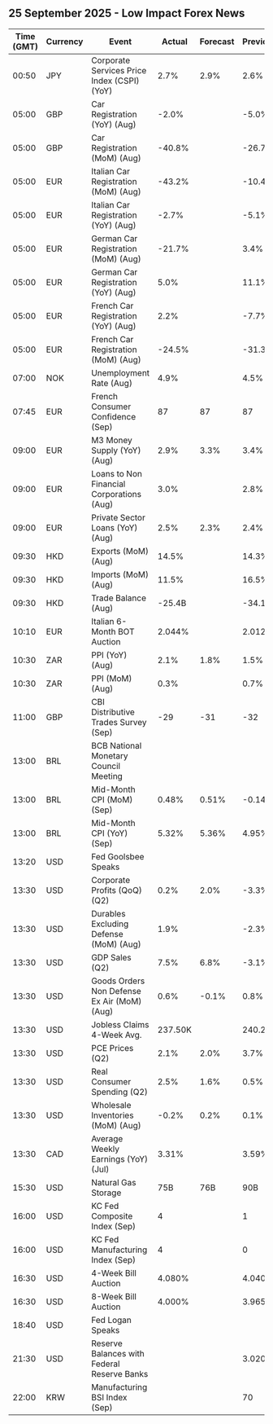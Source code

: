 ## 25 September 2025 - Low Impact Forex News

| Time (GMT) | Currency | Event | Actual | Forecast | Previous |
|------|----------|-------|--------|----------|----------|
| 00:50 | JPY | Corporate Services Price Index (CSPI) (YoY) | 2.7% | 2.9% | 2.6% |
| 05:00 | GBP | Car Registration (YoY) (Aug) | -2.0% |  | -5.0% |
| 05:00 | GBP | Car Registration (MoM) (Aug) | -40.8% |  | -26.7% |
| 05:00 | EUR | Italian Car Registration (MoM) (Aug) | -43.2% |  | -10.4% |
| 05:00 | EUR | Italian Car Registration (YoY) (Aug) | -2.7% |  | -5.1% |
| 05:00 | EUR | German Car Registration (MoM) (Aug) | -21.7% |  | 3.4% |
| 05:00 | EUR | German Car Registration (YoY) (Aug) | 5.0% |  | 11.1% |
| 05:00 | EUR | French Car Registration (YoY) (Aug) | 2.2% |  | -7.7% |
| 05:00 | EUR | French Car Registration (MoM) (Aug) | -24.5% |  | -31.3% |
| 07:00 | NOK | Unemployment Rate (Aug) | 4.9% |  | 4.5% |
| 07:45 | EUR | French Consumer Confidence (Sep) | 87 | 87 | 87 |
| 09:00 | EUR | M3 Money Supply (YoY) (Aug) | 2.9% | 3.3% | 3.4% |
| 09:00 | EUR | Loans to Non Financial Corporations (Aug) | 3.0% |  | 2.8% |
| 09:00 | EUR | Private Sector Loans (YoY) (Aug) | 2.5% | 2.3% | 2.4% |
| 09:30 | HKD | Exports (MoM) (Aug) | 14.5% |  | 14.3% |
| 09:30 | HKD | Imports (MoM) (Aug) | 11.5% |  | 16.5% |
| 09:30 | HKD | Trade Balance (Aug) | -25.4B |  | -34.1B |
| 10:10 | EUR | Italian 6-Month BOT Auction | 2.044% |  | 2.012% |
| 10:30 | ZAR | PPI (YoY) (Aug) | 2.1% | 1.8% | 1.5% |
| 10:30 | ZAR | PPI (MoM) (Aug) | 0.3% |  | 0.7% |
| 11:00 | GBP | CBI Distributive Trades Survey (Sep) | -29 | -31 | -32 |
| 13:00 | BRL | BCB National Monetary Council Meeting |  |  |  |
| 13:00 | BRL | Mid-Month CPI (MoM) (Sep) | 0.48% | 0.51% | -0.14% |
| 13:00 | BRL | Mid-Month CPI (YoY) (Sep) | 5.32% | 5.36% | 4.95% |
| 13:20 | USD | Fed Goolsbee Speaks |  |  |  |
| 13:30 | USD | Corporate Profits (QoQ) (Q2) | 0.2% | 2.0% | -3.3% |
| 13:30 | USD | Durables Excluding Defense (MoM) (Aug) | 1.9% |  | -2.3% |
| 13:30 | USD | GDP Sales (Q2) | 7.5% | 6.8% | -3.1% |
| 13:30 | USD | Goods Orders Non Defense Ex Air (MoM) (Aug) | 0.6% | -0.1% | 0.8% |
| 13:30 | USD | Jobless Claims 4-Week Avg. | 237.50K |  | 240.25K |
| 13:30 | USD | PCE Prices (Q2) | 2.1% | 2.0% | 3.7% |
| 13:30 | USD | Real Consumer Spending (Q2) | 2.5% | 1.6% | 0.5% |
| 13:30 | USD | Wholesale Inventories (MoM) (Aug) | -0.2% | 0.2% | 0.1% |
| 13:30 | CAD | Average Weekly Earnings (YoY) (Jul) | 3.31% |  | 3.59% |
| 15:30 | USD | Natural Gas Storage | 75B | 76B | 90B |
| 16:00 | USD | KC Fed Composite Index (Sep) | 4 |  | 1 |
| 16:00 | USD | KC Fed Manufacturing Index (Sep) | 4 |  | 0 |
| 16:30 | USD | 4-Week Bill Auction | 4.080% |  | 4.040% |
| 16:30 | USD | 8-Week Bill Auction | 4.000% |  | 3.965% |
| 18:40 | USD | Fed Logan Speaks |  |  |  |
| 21:30 | USD | Reserve Balances with Federal Reserve Banks |  |  | 3.020T |
| 22:00 | KRW | Manufacturing BSI Index (Sep) |  |  | 70 |
